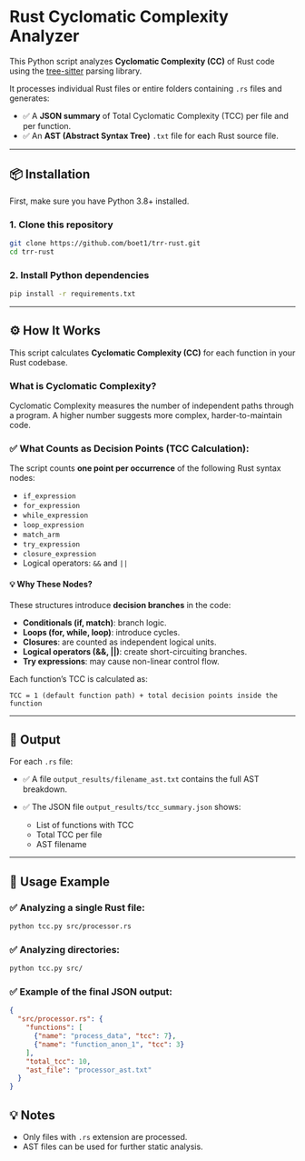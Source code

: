 # Rust Cyclomatic Complexity Analyzer

This Python script analyzes **Cyclomatic Complexity (CC)** of Rust code using the [tree-sitter](https://tree-sitter.github.io/tree-sitter/) parsing library.

It processes individual Rust files or entire folders containing `.rs` files and generates:

* ✅ A **JSON summary** of Total Cyclomatic Complexity (TCC) per file and per function.
* ✅ An **AST (Abstract Syntax Tree)** `.txt` file for each Rust source file.

---

## 📦 Installation

First, make sure you have Python 3.8+ installed.

### 1. Clone this repository

```bash
git clone https://github.com/boet1/trr-rust.git
cd trr-rust
```

### 2. Install Python dependencies

```bash
pip install -r requirements.txt
```

---

## ⚙️ How It Works

This script calculates **Cyclomatic Complexity (CC)** for each function  in your Rust codebase.

### What is Cyclomatic Complexity?

Cyclomatic Complexity measures the number of independent paths through a program. A higher number suggests more complex, harder-to-maintain code.

### ✅ **What Counts as Decision Points (TCC Calculation):**

The script counts **one point per occurrence** of the following Rust syntax nodes:

* `if_expression`
* `for_expression`
* `while_expression`
* `loop_expression`
* `match_arm`
* `try_expression`
* `closure_expression`
* Logical operators: `&&` and `||`

#### 💡 Why These Nodes?

These structures introduce **decision branches** in the code:

* **Conditionals (if, match)**: branch logic.
* **Loops (for, while, loop)**: introduce cycles.
* **Closures**: are counted as independent logical units.
* **Logical operators (&&, ||)**: create short-circuiting branches.
* **Try expressions**: may cause non-linear control flow.

Each function’s TCC is calculated as:

```
TCC = 1 (default function path) + total decision points inside the function
```

---

## 📁 Output

For each `.rs` file:

* ✅ A file `output_results/filename_ast.txt` contains the full AST breakdown.
* ✅ The JSON file `output_results/tcc_summary.json` shows:

  * List of functions with TCC
  * Total TCC per file
  * AST filename

---

## 🚀 Usage Example

### ✅ Analyzing a single Rust file:

```bash
python tcc.py src/processor.rs
```

### ✅ Analyzing directories:

```bash
python tcc.py src/
```

### ✅ Example of the final JSON output:

```json
{
  "src/processor.rs": {
    "functions": [
      {"name": "process_data", "tcc": 7},
      {"name": "function_anon_1", "tcc": 3}
    ],
    "total_tcc": 10,
    "ast_file": "processor_ast.txt"
  }
}
```

## 💡 Notes

* Only files with `.rs` extension are processed.
* AST files can be used for further static analysis.
